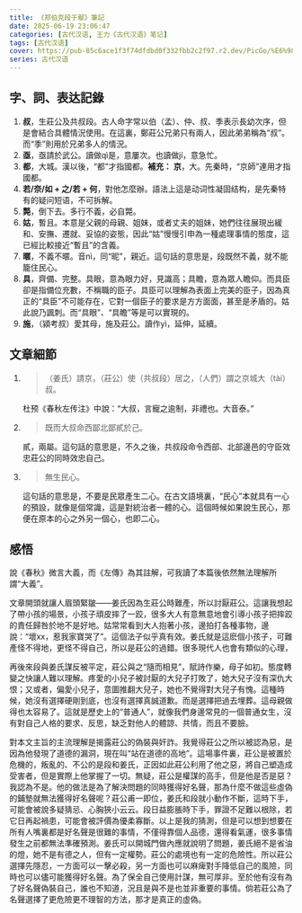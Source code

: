 ```yaml
---
title: 《郑伯克段于鄢》筆記
date: 2025-06-19 23:06:47
categories: [古代汉语, 王力《古代汉语》笔记]
tags: [古代汉语]
cover: https://pub-85c6ace1f3f74dfdbd0f332fbb2c2f97.r2.dev/PicGo/%E6%98%A5%E7%A7%8B%E5%B7%A6%E6%B0%8F%E5%82%B3.jpg
series: 古代汉语
---
```


## 字、詞、表达記錄

1. **叔**，生莊公及共叔段。古人命字常以伯（孟）、仲、叔、季表示長幼次序，但是會結合具體情況使用。在這裏，鄭莊公兄弟只有兩人，因此弟弟稱為“叔”。而“季”則用於兄弟多人的情況。
2. **亟**，亟請於武公。讀做qì是，意屢次。也讀做jí，意急忙。
3. **都**，大城。漢以後，“都”才指國都。**補充：** **京**，大。先秦時，“京師”連用才指國都。
4. **若/奈/如 + 之/若 + 何**，對他怎麼辦。語法上這是动词性凝固结构，是先秦特有的疑问短语，不可拆解。
5. **斃**，倒下去。多行不義，必自斃。
6. **姑**，暫且。本意是父親的母親、姐妹，或者丈夫的姐妹，她們往往展現出緩和、安撫、遷就、妥協的姿態，因此“姑”慢慢引申為一種處理事情的態度，這已經比較接近“暫且”的含義。
7. **暱**，不義不暱。音nì，同“昵”，親近。這句話的意思是，段既然不義，就不能籠住民心。
8. **具**，齊備、完整。具眼，意為眼力好，見識高；具瞻，意為眾人瞻仰。而具臣卻是指備位充數，不稱職的臣子。具臣可以理解為表面上完美的臣子，因為真正的“具臣”不可能存在，它對一個臣子的要求是方方面面，甚至是矛盾的。姑此說乃諷刺。而“具眼”、“具瞻”等是可以實現的。
9. **施**，（潁考叔）愛其母，施及莊公。讀作yì，延伸，延續。

## 文章細節

1. > （姜氏）請京，（莊公）使（共叔段）居之，（人們）謂之京城大（tài）叔。

   杜预《春秋左传注》中說：“大叔，言寵之逾制，非禮也。大音泰。”

2. > 既而大叔命西鄙北鄙貳於己。

    貳，兩屬。這句話的意思是，不久之後，共叔段命令西部、北部邊邑的守臣效忠莊公的同時效忠自己。

3. > 無生民心。

   這句話的意思是，不要是民眾產生二心。在古文語境裏，“民心”本就具有一心的預設，就像是個常識，這是對統治者一體的心。這個時候如果說生民心，那便在原本的心之外另一個心，也即二心。

## 感悟

說《春秋》微言大義，而《左傳》為其註解，可我讀了本篇後依然無法理解所謂“大義”。

文章開頭就讓人眉頭緊皺——姜氏因為生莊公時難產，所以討厭莊公。這讓我想起了帶小孩的場景，小孩子頑皮摔了一跤，很多大人有意無意地會引導小孩子把摔跤的責任歸咎於地不是好地。姑常常看到大人抱著小孩，邊拍打各種事物，邊說：“壞xx，惹我家寶哭了”。這個法子似乎真有效。姜氏就是這麽個小孩子，可難產怪不得地，更怪不得自己，所以是莊公的過錯。很多現代人也會有類似的心理，

再後來段與姜氏謀反被平定，莊公與之“隨而相見”，賦詩作樂，母子如初。態度轉變之快讓人難以理解。疼愛的小兒子被討厭的大兒子打敗了，她大兒子沒有深仇大恨；又或者，偏愛小兒子，意圖推翻大兒子，她也不覺得對大兒子有愧。這種時候，她沒有選擇硬剛到底，也沒有選擇真誠道歉。而是選擇把過去埋葬。這母親做得也太容易了。這就是歷史上的“普通人”，就像我們身邊常見的一個普通女生，沒有對自己人格的要求、反思，缺乏對他人的體諒、共情，而且不要臉。

對本文主旨的主流理解是揭露莊公的偽裝與奸詐。我覺得莊公之所以被認為惡，是因為他發現了道德的漏洞，現在叫“站在道德的高地”。這場事件裏，莊公是被置於危機的，叛亂的、不公的是段和姜氏，正因如此莊公利用了他之惡，將自己塑造成受害者，但是實際上他掌握了一切。無疑，莊公是權謀的高手，但是他是否是惡？我認為不是。他的做法是為了解決問題的同時獲得好名聲，那為什麼不做這些虛偽的鋪墊就無法獲得好名聲呢？莊公甫一即位，姜氏和段就小動作不斷，這時下手，可能會被說多疑猜忌、心胸狹小云云。段日益膨脹時下手，罪證不足難以根除，若它日再起禍患，可能會被評價為優柔寡斷。以上是我的猜測，但是可以想到想要在所有人嘴裏都是好名聲是很難的事情，不僅得靠個人品德，還得看氣運，很多事情發生之前都無法準確預測。姜氏可以開城門做內應就說明了問題，姜氏絕不是省油的燈，她不是有德之人，但有一定權勢。莊公的處境也有一定的危險性。所以莊公選擇先隱忍，一方面可以一擊必殺，另一方面也可以麻痺對手降低自己的風險，同時也可以儘可能獲得好名聲。為了保全自己使用計謀，無可厚非。至於他有沒有為了好名聲偽裝自己，誰也不知道，況且是與不是也並非重要的事情。倘若莊公為了名聲選擇了更危險更不理智的方法，那才是真正的虛偽。
